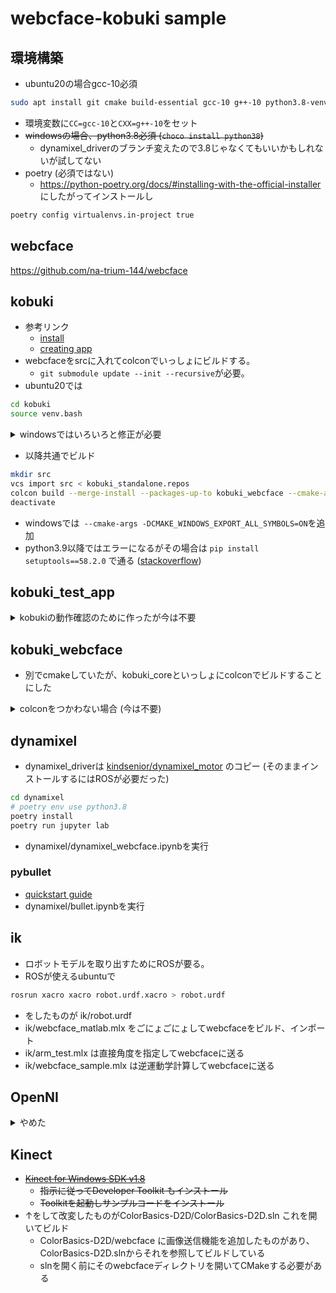 # webcface-kobuki sample

## 環境構築
* ubuntu20の場合gcc-10必須
```sh
sudo apt install git cmake build-essential gcc-10 g++-10 python3.8-venv
```
* 環境変数に`CC=gcc-10`と`CXX=g++-10`をセット
* ~~windowsの場合、python3.8必須 (`choco install python38`)~~
  * dynamixel_driverのブランチ変えたので3.8じゃなくてもいいかもしれないが試してない
* poetry (必須ではない)
  * https://python-poetry.org/docs/#installing-with-the-official-installer にしたがってインストールし
```sh
poetry config virtualenvs.in-project true
```

## webcface
https://github.com/na-trium-144/webcface

## kobuki
* 参考リンク
  * [install](https://kobuki.readthedocs.io/en/devel/software.html)
  * [creating app](https://kobuki.readthedocs.io/en/devel/applications.html)
* webcfaceをsrcに入れてcolconでいっしょにビルドする。
  * `git submodule update --init --recursive`が必要。
* ubuntu20では
```sh
cd kobuki
source venv.bash
```
<details><summary>windowsではいろいろと修正が必要</summary>

* windowsでは
	* git for windowsが必要
	* developer command promptでやる
	* venv.bashの代わりに手動で以下のようにやる
```
python3 -m venv .venv
.venv\Scripts\activate
pip install wheel setuptools==45.2.0 vcstool==0.2.14 colcon-common-extensions==0.2.1
```
	* kobuki\src\ecl_core\ecl_ipc\src\ に空のdummy.cppを作成し、kobuki\src\ecl_core\ecl_ipc\src\CMakeLists.txt を修正 (必要ないかも)
```cmake
if(ECL_PLATFORM_HAS_POSIX_THREADS)
  add_subdirectory(lib)
else()
  add_library(${PROJECT_NAME} dummy.cpp)
  set_target_properties(${PROJECT_NAME}
    PROPERTIES
      SOVERSION ${${PROJECT_NAME}_VERSION}
      VERSION ${${PROJECT_NAME}_VERSION}
  )
  install(TARGETS ${PROJECT_NAME} EXPORT ${PROJECT_NAME}
    RUNTIME DESTINATION bin
    ARCHIVE DESTINATION lib
    LIBRARY DESTINATION lib
  )
endif()
```
* kobuki\src\ecl_core\ecl_geometry\include\ecl\geometry\angle.hpp の41,55,115,138行目の`ecl_geometry_PUBLIC`を削除
* kobuki\src\kobuki_core\include\kobuki_core\macros.hpp の31行目`kobuki_EXPORTS`→`kobuki_core_EXPORTS`
* kobuki\src\kobuki_core\CMakeLists.txt に`add_compile_options(/permissive-)`追加
* kobuki\src\kobuki_core\include\kobuki_core\logging.hpp に`#undef ERROR`追加
* kobuki\src\kobuki_core\src\driver\kobuki.cpp の57行目`0.0/0.0`→`std::numeric_limits<double>::quiet_NaN()`
* (これでもまだ通らない)
</details>

* 以降共通でビルド
```sh
mkdir src
vcs import src < kobuki_standalone.repos
colcon build --merge-install --packages-up-to kobuki_webcface --cmake-args -DBUILD_TESTING=OFF
deactivate
```
* windowsでは` --cmake-args -DCMAKE_WINDOWS_EXPORT_ALL_SYMBOLS=ON`を追加
* python3.9以降ではエラーになるがその場合は `pip install setuptools==58.2.0` で通る ([stackoverflow](https://stackoverflow.com/questions/75211362/import-distutils-command-bdist-wininst-as-orig))

## kobuki_test_app
<details><summary>kobukiの動作確認のために作ったが今は不要</summary>

```sh
source kobuki/install/setup.bash
cd kobuki_test_app
cmake -Bbuild
make -Cbuild
./build/main
```
</details>

## kobuki_webcface
* 別でcmakeしていたが、kobuki_coreといっしょにcolconでビルドすることにした

<details><summary>colconをつかわない場合 (今は不要)</summary>

```sh
source kobuki/install/setup.bash
cd kobuki_webcface
CC=gcc-10 CXX=g++-10 cmake -Bbuild
make -Cbuild
./build/main
```
</details>

## dynamixel
* dynamixel_driverは [kindsenior/dynamixel_motor](https://github.com/kindsenior/dynamixel_motor/tree/noetic-support-python3) のコピー (そのままインストールするにはROSが必要だった)

```sh
cd dynamixel
# poetry env use python3.8
poetry install
poetry run jupyter lab
```
* dynamixel/dynamixel_webcface.ipynbを実行

### pybullet
* [quickstart guide](https://docs.google.com/document/d/10sXEhzFRSnvFcl3XxNGhnD4N2SedqwdAvK3dsihxVUA/edit#heading=h.2ye70wns7io3)
* dynamixel/bullet.ipynbを実行

## ik
* ロボットモデルを取り出すためにROSが要る。
* ROSが使えるubuntuで
```sh
rosrun xacro xacro robot.urdf.xacro > robot.urdf
```
* をしたものが ik/robot.urdf
* ik/webcface_matlab.mlx をごにょごにょしてwebcfaceをビルド、インポート
* ik/arm_test.mlx は直接角度を指定してwebcfaceに送る
* ik/webcface_sample.mlx は逆運動学計算してwebcfaceに送る


## OpenNI
<details><summary>やめた</summary>

* Visual Studio Installerで「最新の v142 ビルドツール用 C++ MFC (x86 および x64)」を追加する。
* OpenNI/Include/XnPlatform.h の56-58行をコメントアウト
* OpenNI/Platform/Win32/Build/OpenNI.sln を開き、ソリューションのビルド
* OpenNI/Platform/Win32/Driver/Binにあるドライバーをインストールする
* READMEの手順どおりにインストールしようとするとうまくいかない
  * OpenNI/Platform/Win32/CreateRedist/RedistMaker.bat の38行目を `python Redist_OpenNi.py %1 %2 %3 %4` にする
```cmd
pip install pywin32
cd OpenNI\Platform\Win32\CreateRedist
RedistMaker.bat y 64 y
```
  * めっちゃエラーが出る
</details>

## Kinect
* ~~[Kinect for Windows SDK v1.8](https://www.microsoft.com/en-us/download/details.aspx?id=40278)~~
  * ~~指示に従ってDeveloper Toolkit もインストール~~
  * ~~Toolkitを起動しサンプルコードをインストール~~
* ↑をして改変したものがColorBasics-D2D/ColorBasics-D2D.sln これを開いてビルド
  * ColorBasics-D2D/webcface に画像送信機能を追加したものがあり、ColorBasics-D2D.slnからそれを参照してビルドしている
  * slnを開く前にそのwebcfaceディレクトリを開いてCMakeする必要がある

